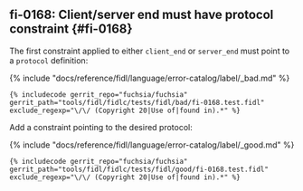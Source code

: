 ## fi-0168: Client/server end must have protocol constraint {#fi-0168}

The first constraint applied to either `client_end` or `server_end` must point
to a `protocol` definition:

{% include "docs/reference/fidl/language/error-catalog/label/_bad.md" %}

```fidl
{% includecode gerrit_repo="fuchsia/fuchsia" gerrit_path="tools/fidl/fidlc/tests/fidl/bad/fi-0168.test.fidl" exclude_regexp="\/\/ (Copyright 20|Use of|found in).*" %}
```

Add a constraint pointing to the desired protocol:

{% include "docs/reference/fidl/language/error-catalog/label/_good.md" %}

```fidl
{% includecode gerrit_repo="fuchsia/fuchsia" gerrit_path="tools/fidl/fidlc/tests/fidl/good/fi-0168.test.fidl" exclude_regexp="\/\/ (Copyright 20|Use of|found in).*" %}
```
